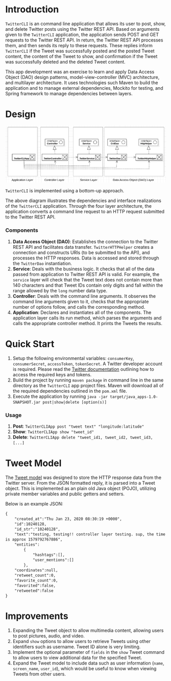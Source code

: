 # Introduction
`TwitterCLI` is an command line application that allows its user to post, show, and delete Twitter posts using the Twitter REST API. Based on arguments given to the `TwitterCLI` application, the application sends POST and GET requests to the Twitter REST API. In return, the Twitter REST API processes them, and then sends its reply to these requests. These replies inform `TwitterCLI` if the Tweet was successfully posted and the posted Tweet content, the content of the Tweet to show, and confirmation if the Tweet was successfully deleted and the deleted Tweet content. 

This app development was an exercise to learn and apply Data Access Object (DAO) design patterns, model-view-controller (MVC) architecture, and multilayer architecture. It uses technologies such Maven to build the application and to manage external dependencies, Mockito for testing, and Spring framework to manage dependencies between layers.  
 
 # Design
 
 <p align="center"><img src="assets/uml_diagram.png" alt="Multilayered, Model-View-Controller architecture design of the TwitterCLI application. Illustrated are the dependencies and interface realizations, as well as the four hierarchy layers." />
 
 `TwitterCLI` is implemented using a bottom-up approach. 
 
 The above diagram illustrates the dependencies and interface realizations of the `TwitterCLI` application. Through the four layer architecture, the application converts a command line request to an HTTP request submitted to the Twitter REST API.
 
### Components
1. **Data Access Object (DAO)**: Establishes the connection to the Twitter REST API and facilitates data transfer. `TwitterHTTPHelper` creates a connection and constructs URIs (to be submitted to the API), and processes the HTTP responses. Data is accessed and stored through the `TwitterDao` instantiation. 
2. **Service**: Deals with the business logic. It checks that all of the data passed from application to Twitter REST API is valid. For example, the `service` layer will check that the Tweet text does not contain more than 140 characters and that Tweet IDs contain only digits and fall within the range allowed by the `long` number data type.
3. **Controller**: Deals with the command line arguments. It observes the command line arguments given to it, checks that the appropriate number of options follow, and calls the corresponding method. 
4. **Application**: Declares and instantiates all of the components. The application layer calls its run method, which parses the arguments and calls the appropriate controller method. It prints the Tweets the results.  

# Quick Start

1. Setup the following environmental variables: `consumerKey`, `consumerSecret`, `accessToken`, `tokenSecret`. A Twitter developer account is required. Please read the [Twitter documentation](https://developer.twitter.com/en/docs/basics/authentication/oauth-1-0a) outlining how to access the required keys and tokens.
2. Build the project by running `maven package` in command line in the same directory as the `TwitterCLI` app project files. Maven will download all of the required dependencies outlined in the `pom.xml` file.
3. Execute the application by running `java -jar target/java_apps-1.0-SNAPSHOT.jar post|show|delete [option(s)]`

### Usage
1. **Post**: `TwitterCLIApp post "tweet text" "longitude:latitude"`
2. **Show**: `TwitterCLIApp show "tweet_id"`
3. **Delete**: `TwitterCLIApp delete "tweet_id1, tweet_id2, tweet_id3, [...]`

# Tweet Model

The [Tweet model](src/main/java/ca/jrvs/apps/twitter/model/Tweet.java) was designed to store the HTTP response data from the Twitter server. From the JSON formatted reply, it is parsed into a Tweet object. This is implemented as an plain old Java object (POJO), utilizing private member variables and public getters and setters. 

Below is an example JSON:

```
{
    "created_at":"Thu Jan 23, 2020 08:30:19 +0000",
    "id":10240128,
    "id_str":"10240128",
    "text":"testing, testing!! controller layer testing. sup, the time is approx 1579792767886",
    "entities":
        {
            "hashtags":[],
            "user_mentions":[]
        },
    "coordinates":null,
    "retweet_count":0,
    "favorite_count":0,
    "favorited":false,
    "retweeted":false
}
```

# Improvements

1. Expanding the Tweet object to allow multimedia content, allowing users to post pictures, audio, and video.
2. Expand `show` options to allow users to retrieve Tweets using other identifiers such as username. Tweet ID alone is very limiting.
3. Implement the optional parameter of `fields` in the `show` Tweet command to allow users to view additional data for the specified Tweet. 
4. Expand the Tweet model to include data such as user information (`name`, `screen_name`, `user_id`), which would be useful to know when viewing Tweets from other users.
